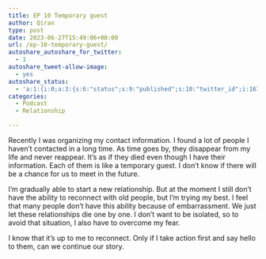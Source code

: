 ```yaml
---
title: EP 10 Temporary guest
author: Qiran
type: post
date: 2023-06-27T15:49:06+00:00
url: /ep-10-temporary-guest/
autoshare_autoshare_for_twitter:
  - 1
autoshare_tweet-allow-image:
  - yes
autoshare_status:
  - 'a:1:{i:0;a:3:{s:6:"status";s:9:"published";s:10:"twitter_id";i:1673720115261771777;s:10:"created_at";s:25:"2023-06-27T15:49:06+00:00";}}'
categories:
  - Podcast
  - Relationship

---
```

Recently I was organizing my contact information. I found a lot of people I haven&#8217;t contacted in a long time. As time goes by, they disappear from my life and never reappear. It&#8217;s as if they died even though I have their information. Each of them is like a temporary guest. I don&#8217;t know if there will be a chance for us to meet in the future.

I&#8217;m gradually able to start a new relationship. But at the moment I still don&#8217;t have the ability to reconnect with old people, but I&#8217;m trying my best. I feel that many people don&#8217;t have this ability because of embarrassment. We just let these relationships die one by one. I don&#8217;t want to be isolated, so to avoid that situation, I also have to overcome my fear.

I know that it&#8217;s up to me to reconnect. Only if I take action first and say hello to them, can we continue our story.